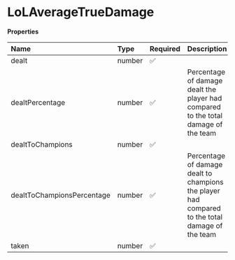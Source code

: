 # LoLAverageTrueDamage

**Properties**

| Name                       | Type   | Required | Description                                                                                     |
| :------------------------- | :----- | :------- | :---------------------------------------------------------------------------------------------- |
| dealt                      | number | ✅       |                                                                                                 |
| dealtPercentage            | number | ✅       | Percentage of damage dealt the player had compared to the total damage of the team              |
| dealtToChampions           | number | ✅       |                                                                                                 |
| dealtToChampionsPercentage | number | ✅       | Percentage of damage dealt to champions the player had compared to the total damage of the team |
| taken                      | number | ✅       |                                                                                                 |

<!-- This file was generated by liblab | https://liblab.com/ -->
